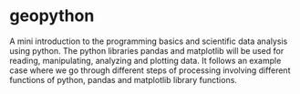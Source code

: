 # geopython
A mini introduction to the programming basics and scientific data analysis using python. The python libraries pandas and matplotlib will be used for reading, manipulating, analyzing and plotting data. It follows an example case where we go through different steps of processing involving different functions of python, pandas and matplotlib library functions. 
